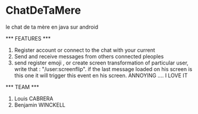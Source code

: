 ChatDeTaMere
============

le chat de ta mère en java sur android

*** FEATURES ***
1. Register account or connect to the chat with your current
2. Send and receive messages from others connected pleoples
3. send register emoji , or create screen transformation of particular user, write that : "/user:screenflip".
if the last message loaded on his screen is this one it will trigger this event en his screen.
ANNOYING .... I LOVE IT 

*** TEAM *** 
1. Louis CABRERA
2. Benjamin WINCKELL
